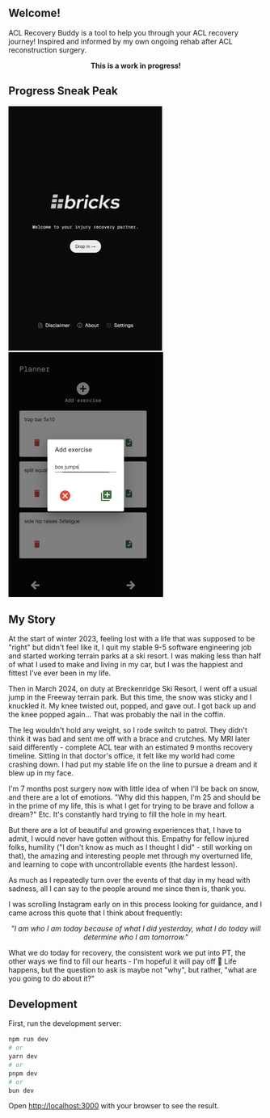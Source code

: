 ## Welcome!
ACL Recovery Buddy is a tool to help you through your ACL recovery journey! Inspired and informed by my own ongoing rehab after ACL reconstruction surgery.

<p align="center"><b>
This is a work in progress!
</b></p>

## Progress Sneak Peak
![homepage](public/assets/home-page.png)
![dropinpage](public/assets/planner-page.png)

## My Story
At the start of winter 2023, feeling lost with a life that was supposed to be "right" but didn't feel like it, I quit my stable 9-5 software engineering job and started working terrain parks at a ski resort. I was making less than half of what I used to make and living in my car, but I was the happiest and fittest I've ever been in my life.

Then in March 2024, on duty at Breckenridge Ski Resort, I went off a usual jump in the Freeway terrain park. But this time, the snow was sticky and I knuckled it. My knee twisted out, popped, and gave out. I got back up and the knee popped again... That was probably the nail in the coffin.

The leg wouldn't hold any weight, so I rode switch to patrol. They didn't think it was bad and sent me off with a brace and crutches. My MRI later said differently - complete ACL tear with an estimated 9 months recovery timeline. Sitting in that doctor's office, it felt like my world had come crashing down. I had put my stable life on the line to pursue a dream and it blew up in my face.

I'm 7 months post surgery now with little idea of when I'll be back on snow, and there are a lot of emotions. "Why did this happen, I'm 25 and should be in the prime of my life, this is what I get for trying to be brave and follow a dream?" Etc. It's constantly hard trying to fill the hole in my heart.

But there are a lot of beautiful and growing experiences that, I have to admit, I would never have gotten without this. Empathy for fellow injured folks, humility ("I don't know as much as I thought I did" - still working on that), the amazing and interesting people met through my overturned life, and learning to cope with uncontrollable events (the hardest lesson).

As much as I repeatedly turn over the events of that day in my head with sadness, all I can say to the people around me since then is, thank you.

I was scrolling Instagram early on in this process looking for guidance, and I came across this quote that I think about frequently: 

<p align="center"><i>
"I am who I am today because of what I did yesterday, what I do today will determine who I am tomorrow."
</i></p>

What we do today for recovery, the consistent work we put into PT, the other ways we find to fill our hearts - I'm hopeful it will pay off 🙂 Life happens, but the question to ask is maybe not "why", but rather, "what are you going to do about it?"

## Development

First, run the development server:

```bash
npm run dev
# or
yarn dev
# or
pnpm dev
# or
bun dev
```

Open [http://localhost:3000](http://localhost:3000) with your browser to see the result.
